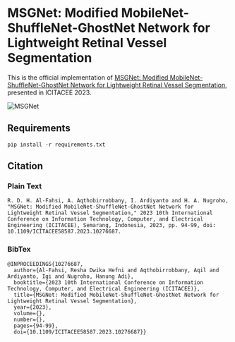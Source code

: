 # MSGNet: Modified MobileNet-ShuffleNet-GhostNet Network for Lightweight Retinal Vessel Segmentation

This is the official implementation of [MSGNet: Modified MobileNet-ShuffleNet-GhostNet Network for Lightweight Retinal Vessel Segmentation](https://ieeexplore.ieee.org/abstract/document/10276687), presented in ICITACEE 2023.

![MSGNet](.assets/msgnet-arch.png)


## Requirements

```
pip install -r requirements.txt
```


## Citation

### Plain Text

```
R. D. H. Al-Fahsi, A. Aqthobirrobbany, I. Ardiyanto and H. A. Nugroho, "MSGNet: Modified MobileNet-ShuffleNet-GhostNet Network for Lightweight Retinal Vessel Segmentation," 2023 10th International Conference on Information Technology, Computer, and Electrical Engineering (ICITACEE), Semarang, Indonesia, 2023, pp. 94-99, doi: 10.1109/ICITACEE58587.2023.10276687.
```

### BibTex

```
@INPROCEEDINGS{10276687,
  author={Al-Fahsi, Resha Dwika Hefni and Aqthobirrobbany, Aqil and Ardiyanto, Igi and Nugroho, Hanung Adi},
  booktitle={2023 10th International Conference on Information Technology, Computer, and Electrical Engineering (ICITACEE)}, 
  title={MSGNet: Modified MobileNet-ShuffleNet-GhostNet Network for Lightweight Retinal Vessel Segmentation}, 
  year={2023},
  volume={},
  number={},
  pages={94-99},
  doi={10.1109/ICITACEE58587.2023.10276687}}
```
